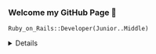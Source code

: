 ### Welcome my GitHub Page 👋
``Ruby_on_Rails::Developer(Junior..Middle)``

<details>

<p align="center">
  
    <img alt = "Top Language" src="https://github-readme-stats.vercel.app/api/top-langs/?username=titanfat&hide=html,&hide_border=true&title_color=5391FE&text_color=555"
</p>
</details> 

